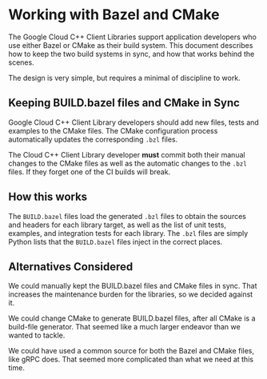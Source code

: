 # Working with Bazel and CMake

The Google Cloud C++ Client Libraries support application developers who use
either Bazel or CMake as their build system. This document describes how to keep
the two build systems in sync, and how that works behind the scenes.

The design is very simple, but requires a minimal of discipline to work.

## Keeping BUILD.bazel files and CMake in Sync

Google Cloud C++ Client Library developers should add new files, tests and
examples to the CMake files. The CMake configuration process automatically
updates the corresponding `.bzl` files.

The Cloud C++ Client Library developer **must** commit both their manual changes
to the CMake files as well as the automatic changes to the `.bzl` files. If they
forget one of the CI builds will break.

## How this works

The `BUILD.bazel` files load the generated `.bzl` files to obtain the sources
and headers for each library target, as well as the list of unit tests,
examples, and integration tests for each library. The `.bzl` files are simply
Python lists that the `BUILD.bazel` files inject in the correct places.

## Alternatives Considered

We could manually kept the BUILD.bazel files and CMake files in sync. That
increases the maintenance burden for the libraries, so we decided against it.

We could change CMake to generate BUILD.bazel files, after all CMake is a
build-file generator. That seemed like a much larger endeavor than we wanted to
tackle.

We could have used a common source for both the Bazel and CMake files, like gRPC
does. That seemed more complicated than what we need at this time.
